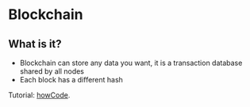 # Blockchain

## What is it?

- Blockchain can store any data you want, it is a transaction database shared by all nodes
- Each block has a different hash

Tutorial: [howCode](https://www.youtube.com/watch?v=b81Ib_oYbFk&t=84s).